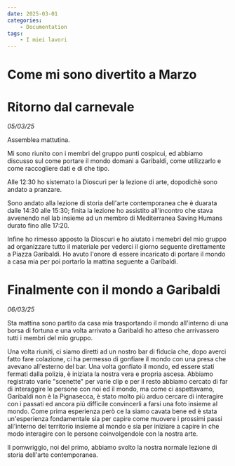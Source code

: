 ```yaml
---
date: 2025-03-01
categories:
    - Documentation
tags:
    - I miei lavori
---
```


# Come mi sono divertito a Marzo

# Ritorno dal carnevale
*05/03/25*

Assemblea mattutina.

Mi sono riunito con i membri del gruppo punti cospicui, ed abbiamo discusso sul come portare il mondo domani a Garibaldi, come utilizzarlo e come raccogliere dati e di che tipo.

Alle 12:30 ho sistemato la Dioscuri per la lezione di arte, dopodichè sono andato a pranzare.

Sono andato alla lezione di storia dell'arte contemporanea che è duarata dalle 14:30 alle 15:30; finita la lezione ho assistito all'incontro che stava avvenendo nel lab insieme ad un membro di Mediterranea Saving Humans durato fino alle 17:20.

Infine ho rimesso apposto la Dioscuri e ho aiutato i memebri del mio gruppo ad organizzare tutto il materiale per vederci il giorno seguente direttamente a Piazza Garibaldi.
Ho avuto l'onore di essere incaricato di portare il mondo a casa mia per poi portarlo la mattina seguente a Garibaldi.


# Finalmente con il mondo a Garibaldi
*06/03/25*

Sta mattina sono partito da casa mia trasportando il mondo all'interno di una borsa di fortuna e una volta arrivato a Garibaldi ho atteso che arrivassero tutti i membri del mio gruppo.

Una volta riuniti, ci siamo diretti ad un nostro bar di fiducia che, dopo averci fatto fare colazione, ci ha permesso di gonfiare il mondo con una presa che avevano all'esterno del bar.
Una volta gonfiato il mondo, ed essere stati fermati dalla polizia, è iniziata la nostra vera e propria ascesa.
Abbiamo registrato varie "scenette" per varie clip e per il resto abbiamo cercato di far di interaggire le persone con noi ed il mondo, ma come ci aspettavamo, Garibaldi non è la Pignasecca, è stato molto più arduo cercare di interagire con i passati ed ancora più difficile convincerli a farsi una foto insieme al mondo.
Come prima esperienza però ce la siamo cavata bene ed è stata un'esperienza fondamentale sia per capire come muovere i prossimi passi all'interno del territorio insieme al mondo e sia per iniziare a capire in che modo interagire con le persone coinvolgendole con la nostra arte.

Il pomwriggio, noi del primo, abbiamo svolto la nostra normale lezione di storia dell'arte contemporanea.